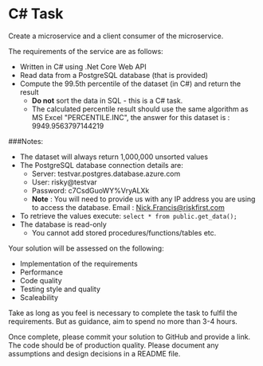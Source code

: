 # C# Task
Create a microservice and a client consumer of the microservice.

The requirements of the service are as follows:

* Written in C# using .Net Core Web API
* Read data from a PostgreSQL database (that is provided)
* Compute the 99.5th percentile of the dataset (in C#) and return the result
  * **Do not** sort the data in SQL - this is a C# task.
  * The calculated percentile result should use the same algorithm as MS Excel "PERCENTILE.INC", the answer for this dataset is : 9949.9563797144219



###Notes: 
* The dataset will always return 1,000,000 unsorted values
* The PostgreSQL database connection details are:
  * Server: testvar.postgres.database.azure.com
  * User: risky@testvar
  * Password: c7CsdGuoWY%VryALXk
  * **Note** : You will need to provide us with any IP address you are using to access the database. Email : Nick.Francis@riskfirst.com
* To retrieve the values execute: `select * from public.get_data();`
* The database is read-only
  * You cannot add stored procedures/functions/tables etc.



Your solution will be assessed on the following:

* Implementation of the requirements
* Performance
* Code quality
* Testing style and quality
* Scaleability


Take as long as you feel is necessary to complete the task to fulfil the requirements.
But as guidance, aim to spend no more than 3-4 hours.  

Once complete, please commit your solution to GitHub and provide a link. The code should be of production quality.
Please document any assumptions and design decisions in a README file.